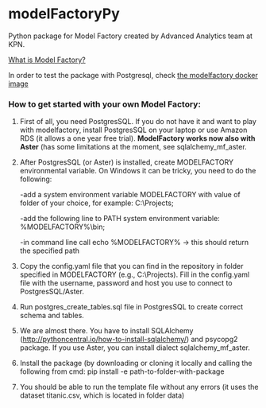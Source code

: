 # modelFactoryPy
Python package for Model Factory created by Advanced Analytics team at KPN.

[What is Model Factory?](https://gist.github.com/kpn-advanced-analytics/13477b6d419531bc7232ef4da1a4cda2)

In order to test the package with Postgresql, check [the modelfactory docker image](https://hub.docker.com/r/kpnadvancedanalytics/modelfactory/)

### How to get started with your own Model Factory:

1) First of all, you need PostgresSQL. If you do not have it and want to play with modelfactory, install PostgresSQL on your laptop or use Amazon RDS (it allows a one year free trial). **ModelFactory works now also with Aster** (has some limitations at the moment, see sqlalchemy_mf_aster.

2) After PostgresSQL (or Aster) is installed, create MODELFACTORY environmental variable. On Windows it can be tricky, you need to do the following:
   
      -add a system environment variable MODELFACTORY with value of folder of your choice, for example: C:\Projects;
      
      -add the following line to PATH system environment variable: %MODELFACTORY%\bin;
      
      -in command line call echo %MODELFACTORY% -> this should return the specified path
      
3) Copy the config.yaml file that you can find in the repository in folder specified in MODELFACTORY (e.g., C:\Projects). Fill in the config.yaml file with the username, password and host you use to connect to PostgresSQL/Aster.

4) Run postgres_create_tables.sql file in PostgresSQL to create correct schema and tables.

5) We are almost there. You have to install SQLAlchemy (http://pythoncentral.io/how-to-install-sqlalchemy/) and psycopg2 package. If you use Aster, you can install dialect sqlalchemy_mf_aster.

6) Install the package (by downloading or cloning it locally and calling the following from cmd: pip install -e path-to-folder-with-package

7) You should be able to run the template file without any errors (it uses the dataset titanic.csv, which is located in folder data)
